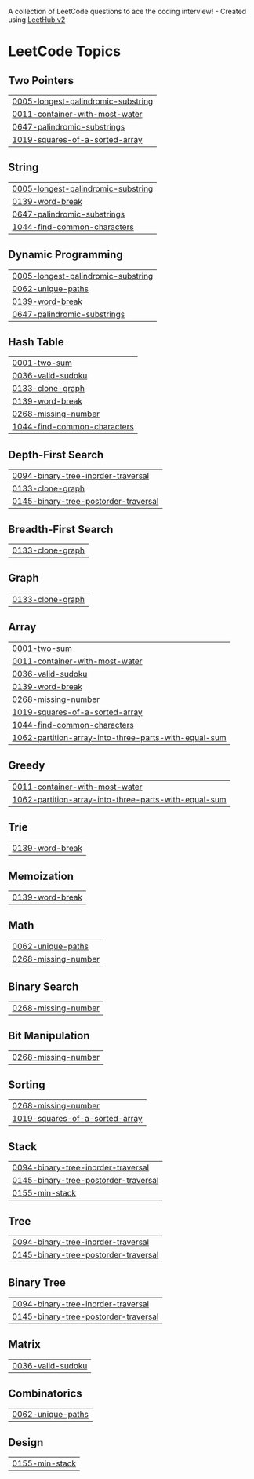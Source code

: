 A collection of LeetCode questions to ace the coding interview! - Created using [LeetHub v2](https://github.com/arunbhardwaj/LeetHub-2.0)
<!---LeetCode Topics Start-->
# LeetCode Topics
## Two Pointers
|  |
| ------- |
| [0005-longest-palindromic-substring](https://github.com/cabbagecongee/LeetCode/tree/master/0005-longest-palindromic-substring) |
| [0011-container-with-most-water](https://github.com/cabbagecongee/LeetCode/tree/master/0011-container-with-most-water) |
| [0647-palindromic-substrings](https://github.com/cabbagecongee/LeetCode/tree/master/0647-palindromic-substrings) |
| [1019-squares-of-a-sorted-array](https://github.com/cabbagecongee/LeetCode/tree/master/1019-squares-of-a-sorted-array) |
## String
|  |
| ------- |
| [0005-longest-palindromic-substring](https://github.com/cabbagecongee/LeetCode/tree/master/0005-longest-palindromic-substring) |
| [0139-word-break](https://github.com/cabbagecongee/LeetCode/tree/master/0139-word-break) |
| [0647-palindromic-substrings](https://github.com/cabbagecongee/LeetCode/tree/master/0647-palindromic-substrings) |
| [1044-find-common-characters](https://github.com/cabbagecongee/LeetCode/tree/master/1044-find-common-characters) |
## Dynamic Programming
|  |
| ------- |
| [0005-longest-palindromic-substring](https://github.com/cabbagecongee/LeetCode/tree/master/0005-longest-palindromic-substring) |
| [0062-unique-paths](https://github.com/cabbagecongee/LeetCode/tree/master/0062-unique-paths) |
| [0139-word-break](https://github.com/cabbagecongee/LeetCode/tree/master/0139-word-break) |
| [0647-palindromic-substrings](https://github.com/cabbagecongee/LeetCode/tree/master/0647-palindromic-substrings) |
## Hash Table
|  |
| ------- |
| [0001-two-sum](https://github.com/cabbagecongee/LeetCode/tree/master/0001-two-sum) |
| [0036-valid-sudoku](https://github.com/cabbagecongee/LeetCode/tree/master/0036-valid-sudoku) |
| [0133-clone-graph](https://github.com/cabbagecongee/LeetCode/tree/master/0133-clone-graph) |
| [0139-word-break](https://github.com/cabbagecongee/LeetCode/tree/master/0139-word-break) |
| [0268-missing-number](https://github.com/cabbagecongee/LeetCode/tree/master/0268-missing-number) |
| [1044-find-common-characters](https://github.com/cabbagecongee/LeetCode/tree/master/1044-find-common-characters) |
## Depth-First Search
|  |
| ------- |
| [0094-binary-tree-inorder-traversal](https://github.com/cabbagecongee/LeetCode/tree/master/0094-binary-tree-inorder-traversal) |
| [0133-clone-graph](https://github.com/cabbagecongee/LeetCode/tree/master/0133-clone-graph) |
| [0145-binary-tree-postorder-traversal](https://github.com/cabbagecongee/LeetCode/tree/master/0145-binary-tree-postorder-traversal) |
## Breadth-First Search
|  |
| ------- |
| [0133-clone-graph](https://github.com/cabbagecongee/LeetCode/tree/master/0133-clone-graph) |
## Graph
|  |
| ------- |
| [0133-clone-graph](https://github.com/cabbagecongee/LeetCode/tree/master/0133-clone-graph) |
## Array
|  |
| ------- |
| [0001-two-sum](https://github.com/cabbagecongee/LeetCode/tree/master/0001-two-sum) |
| [0011-container-with-most-water](https://github.com/cabbagecongee/LeetCode/tree/master/0011-container-with-most-water) |
| [0036-valid-sudoku](https://github.com/cabbagecongee/LeetCode/tree/master/0036-valid-sudoku) |
| [0139-word-break](https://github.com/cabbagecongee/LeetCode/tree/master/0139-word-break) |
| [0268-missing-number](https://github.com/cabbagecongee/LeetCode/tree/master/0268-missing-number) |
| [1019-squares-of-a-sorted-array](https://github.com/cabbagecongee/LeetCode/tree/master/1019-squares-of-a-sorted-array) |
| [1044-find-common-characters](https://github.com/cabbagecongee/LeetCode/tree/master/1044-find-common-characters) |
| [1062-partition-array-into-three-parts-with-equal-sum](https://github.com/cabbagecongee/LeetCode/tree/master/1062-partition-array-into-three-parts-with-equal-sum) |
## Greedy
|  |
| ------- |
| [0011-container-with-most-water](https://github.com/cabbagecongee/LeetCode/tree/master/0011-container-with-most-water) |
| [1062-partition-array-into-three-parts-with-equal-sum](https://github.com/cabbagecongee/LeetCode/tree/master/1062-partition-array-into-three-parts-with-equal-sum) |
## Trie
|  |
| ------- |
| [0139-word-break](https://github.com/cabbagecongee/LeetCode/tree/master/0139-word-break) |
## Memoization
|  |
| ------- |
| [0139-word-break](https://github.com/cabbagecongee/LeetCode/tree/master/0139-word-break) |
## Math
|  |
| ------- |
| [0062-unique-paths](https://github.com/cabbagecongee/LeetCode/tree/master/0062-unique-paths) |
| [0268-missing-number](https://github.com/cabbagecongee/LeetCode/tree/master/0268-missing-number) |
## Binary Search
|  |
| ------- |
| [0268-missing-number](https://github.com/cabbagecongee/LeetCode/tree/master/0268-missing-number) |
## Bit Manipulation
|  |
| ------- |
| [0268-missing-number](https://github.com/cabbagecongee/LeetCode/tree/master/0268-missing-number) |
## Sorting
|  |
| ------- |
| [0268-missing-number](https://github.com/cabbagecongee/LeetCode/tree/master/0268-missing-number) |
| [1019-squares-of-a-sorted-array](https://github.com/cabbagecongee/LeetCode/tree/master/1019-squares-of-a-sorted-array) |
## Stack
|  |
| ------- |
| [0094-binary-tree-inorder-traversal](https://github.com/cabbagecongee/LeetCode/tree/master/0094-binary-tree-inorder-traversal) |
| [0145-binary-tree-postorder-traversal](https://github.com/cabbagecongee/LeetCode/tree/master/0145-binary-tree-postorder-traversal) |
| [0155-min-stack](https://github.com/cabbagecongee/LeetCode/tree/master/0155-min-stack) |
## Tree
|  |
| ------- |
| [0094-binary-tree-inorder-traversal](https://github.com/cabbagecongee/LeetCode/tree/master/0094-binary-tree-inorder-traversal) |
| [0145-binary-tree-postorder-traversal](https://github.com/cabbagecongee/LeetCode/tree/master/0145-binary-tree-postorder-traversal) |
## Binary Tree
|  |
| ------- |
| [0094-binary-tree-inorder-traversal](https://github.com/cabbagecongee/LeetCode/tree/master/0094-binary-tree-inorder-traversal) |
| [0145-binary-tree-postorder-traversal](https://github.com/cabbagecongee/LeetCode/tree/master/0145-binary-tree-postorder-traversal) |
## Matrix
|  |
| ------- |
| [0036-valid-sudoku](https://github.com/cabbagecongee/LeetCode/tree/master/0036-valid-sudoku) |
## Combinatorics
|  |
| ------- |
| [0062-unique-paths](https://github.com/cabbagecongee/LeetCode/tree/master/0062-unique-paths) |
## Design
|  |
| ------- |
| [0155-min-stack](https://github.com/cabbagecongee/LeetCode/tree/master/0155-min-stack) |
<!---LeetCode Topics End-->